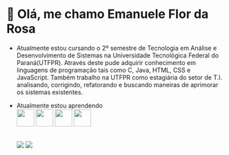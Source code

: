 <h1>👋 Olá, me chamo Emanuele Flor da Rosa</h1>
<p>
  <ul>
    <li>Atualmente estou cursando o 2º semestre de Tecnologia em Análise e Desenvolvimento de Sistemas na Universidade Tecnológica Federal do Paraná(UTFPR). Através deste pude adquirir 
    conhecimento em linguagens de programação tais como C, Java, HTML, CSS e JavaScript. Também trabalho na UTFPR como estagiária do setor de T.I. analisando, corrigindo, refatorando e   
    buscando maneiras de aprimorar os sistemas existentes.</li>
</p>  
  <li>Atualmente estou aprendendo <br></li>
  <img loading="lazy" src="https://cdn.jsdelivr.net/gh/devicons/devicon/icons/java/java-original.svg" width="40" height="40"/> <img loading="lazy"
  src="https://cdn.jsdelivr.net/gh/devicons/devicon/icons/html5/html5-original-wordmark.svg" width="40" height="40"/> <img loading="lazy"
  src="https://cdn.jsdelivr.net/gh/devicons/devicon/icons/css3/css3-original-wordmark.svg" width="40" height="40"/> <img loading="lazy"          
  src="https://cdn.jsdelivr.net/gh/devicons/devicon/icons/javascript/javascript-original.svg" width="40" height="40"/> 
</p>

<p>
  <br>
  <a href = "mailto:emanueleflordarosa@gmail.com "><img loading="lazy" src="https://img.shields.io/badge/Gmail-D14836?style=for-the-badge&logo=gmail&logoColor=white" target="_blank"></a>
  <a href="https://www.linkedin.com/in/emanueleflordarosa" target="_blank"><img loading="lazy" src="https://img.shields.io/badge/-LinkedIn-%230077B5?style=for-the-badge&logo=linkedin&logoColor=white" target="_blank"></a></p>
<p>
